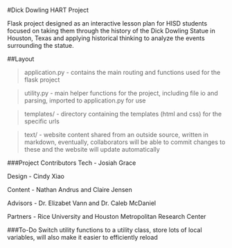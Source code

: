 #Dick Dowling HART Project

Flask project designed as an interactive lesson plan for HISD students focused on taking them through the history of the Dick Dowling Statue in Houston, Texas and applying historical thinking to analyze the events surrounding the statue. 

##Layout
> application.py - contains the main routing and functions used for the flask project

> utility.py - main helper functions for the project, including file io and parsing, imported to application.py for use

> templates/ - directory containing the templates (html and css) for the specific urls 

> text/ - website content shared from an outside source, written in markdown, eventually, collaborators will be able to commit changes to these and the website will update automatically

###Project Contributors
Tech - Josiah Grace

Design - Cindy Xiao

Content - Nathan Andrus and Claire Jensen

Advisors - Dr. Elizabet Vann and Dr. Caleb McDaniel

Partners - Rice University and Houston Metropolitan Research Center

###To-Do
Switch utility functions to a utility class, store lots of local variables, will also make it easier to efficiently reload